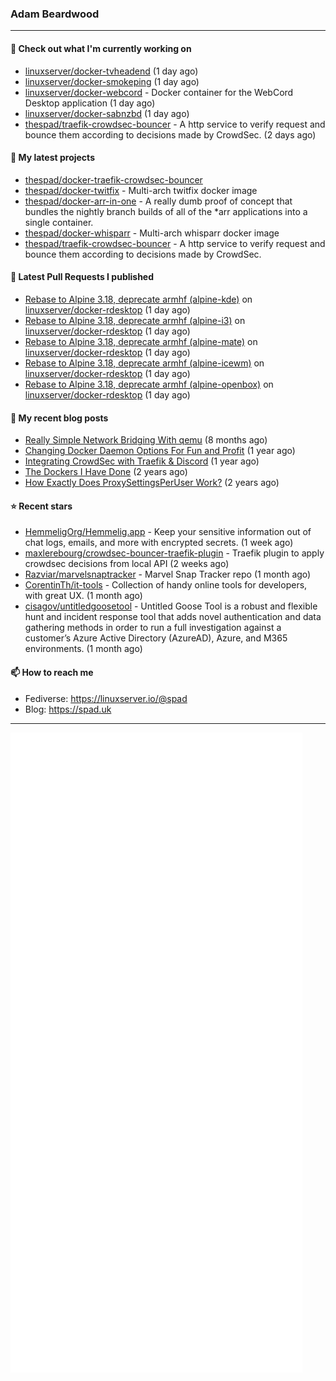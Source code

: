 ### Adam Beardwood
---
#### 👷 Check out what I'm currently working on

- [linuxserver/docker-tvheadend](https://github.com/linuxserver/docker-tvheadend) (1 day ago)
- [linuxserver/docker-smokeping](https://github.com/linuxserver/docker-smokeping) (1 day ago)
- [linuxserver/docker-webcord](https://github.com/linuxserver/docker-webcord) - Docker container for the WebCord Desktop application (1 day ago)
- [linuxserver/docker-sabnzbd](https://github.com/linuxserver/docker-sabnzbd) (1 day ago)
- [thespad/traefik-crowdsec-bouncer](https://github.com/thespad/traefik-crowdsec-bouncer) - A http service to verify request and bounce them according to decisions made by CrowdSec. (2 days ago)

#### 🌱 My latest projects

- [thespad/docker-traefik-crowdsec-bouncer](https://github.com/thespad/docker-traefik-crowdsec-bouncer)
- [thespad/docker-twitfix](https://github.com/thespad/docker-twitfix) - Multi-arch twitfix docker image
- [thespad/docker-arr-in-one](https://github.com/thespad/docker-arr-in-one) - A really dumb proof of concept that bundles the nightly branch builds of all of the *arr applications into a single container.
- [thespad/docker-whisparr](https://github.com/thespad/docker-whisparr) - Multi-arch whisparr docker image
- [thespad/traefik-crowdsec-bouncer](https://github.com/thespad/traefik-crowdsec-bouncer) - A http service to verify request and bounce them according to decisions made by CrowdSec.

#### 🔨 Latest Pull Requests I published

- [Rebase to Alpine 3.18, deprecate armhf (alpine-kde)](https://github.com/linuxserver/docker-rdesktop/pull/109) on [linuxserver/docker-rdesktop](https://github.com/linuxserver/docker-rdesktop) (1 day ago)
- [Rebase to Alpine 3.18, deprecate armhf (alpine-i3)](https://github.com/linuxserver/docker-rdesktop/pull/108) on [linuxserver/docker-rdesktop](https://github.com/linuxserver/docker-rdesktop) (1 day ago)
- [Rebase to Alpine 3.18, deprecate armhf (alpine-mate)](https://github.com/linuxserver/docker-rdesktop/pull/107) on [linuxserver/docker-rdesktop](https://github.com/linuxserver/docker-rdesktop) (1 day ago)
- [Rebase to Alpine 3.18, deprecate armhf (alpine-icewm)](https://github.com/linuxserver/docker-rdesktop/pull/106) on [linuxserver/docker-rdesktop](https://github.com/linuxserver/docker-rdesktop) (1 day ago)
- [Rebase to Alpine 3.18, deprecate armhf (alpine-openbox)](https://github.com/linuxserver/docker-rdesktop/pull/105) on [linuxserver/docker-rdesktop](https://github.com/linuxserver/docker-rdesktop) (1 day ago)

#### 📜 My recent blog posts

- [Really Simple Network Bridging With qemu](https://spad.uk/really-simple-network-bridging-with-qemu/) (8 months ago)
- [Changing Docker Daemon Options For Fun and Profit](https://spad.uk/changing-docker-daemon-options-for-fun-and-profit/) (1 year ago)
- [Integrating CrowdSec with Traefik &amp; Discord](https://spad.uk/integrating-crowdsec-with-traefik-discord/) (1 year ago)
- [The Dockers I Have Done](https://spad.uk/the-dockers-ive-done/) (2 years ago)
- [How Exactly Does ProxySettingsPerUser Work?](https://spad.uk/how-does-proxysettingsperuser-work/) (2 years ago)

#### ⭐ Recent stars

- [HemmeligOrg/Hemmelig.app](https://github.com/HemmeligOrg/Hemmelig.app) - Keep your sensitive information out of chat logs, emails, and more with encrypted secrets. (1 week ago)
- [maxlerebourg/crowdsec-bouncer-traefik-plugin](https://github.com/maxlerebourg/crowdsec-bouncer-traefik-plugin) - Traefik plugin to apply crowdsec decisions from local API (2 weeks ago)
- [Razviar/marvelsnaptracker](https://github.com/Razviar/marvelsnaptracker) - Marvel Snap Tracker repo (1 month ago)
- [CorentinTh/it-tools](https://github.com/CorentinTh/it-tools) - Collection of handy online tools for developers, with great UX.  (1 month ago)
- [cisagov/untitledgoosetool](https://github.com/cisagov/untitledgoosetool) - Untitled Goose Tool is a robust and flexible hunt and incident response tool that adds novel authentication and data gathering methods in order to run a full investigation against a customer’s Azure Active Directory (AzureAD), Azure, and M365 environments. (1 month ago)

#### 📫 How to reach me
- Fediverse: https://linuxserver.io/@spad
- Blog: https://spad.uk
---
<img src="https://raw.githubusercontent.com/thespad/thespad/main/github-metrics.svg">
